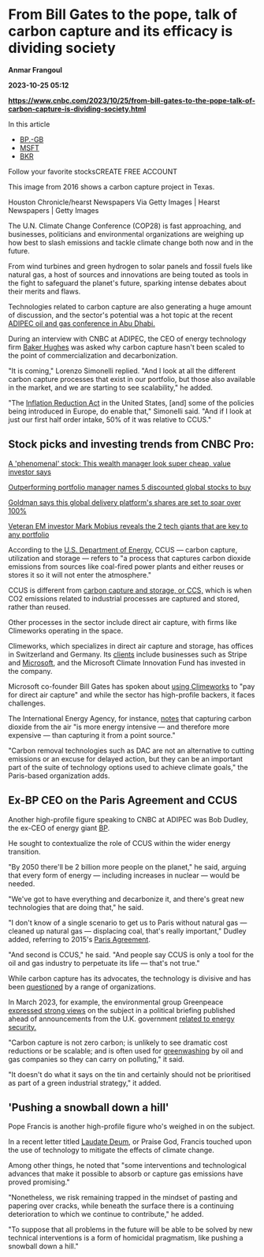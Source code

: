 # From Bill Gates to the pope, talk of carbon capture and its efficacy is dividing society
**Anmar Frangoul**

**2023-10-25 05:12**

**https://www.cnbc.com/2023/10/25/from-bill-gates-to-the-pope-talk-of-carbon-capture-is-dividing-society.html**

In this article

*   [BP.-GB](https://www.cnbc.com/quotes/BP.-GB)
*   [MSFT](https://www.cnbc.com/quotes/MSFT)
*   [BKR](https://www.cnbc.com/quotes/BKR)

Follow your favorite stocksCREATE FREE ACCOUNT

This image from 2016 shows a carbon capture project in Texas.

Houston Chronicle/hearst Newspapers Via Getty Images | Hearst Newspapers | Getty Images

The U.N. Climate Change Conference (COP28) is fast approaching, and businesses, politicians and environmental organizations are weighing up how best to slash emissions and tackle climate change both now and in the future.

From wind turbines and green hydrogen to solar panels and fossil fuels like natural gas, a host of sources and innovations are being touted as tools in the fight to safeguard the planet's future, sparking intense debates about their merits and flaws.

Technologies related to carbon capture are also generating a huge amount of discussion, and the sector's potential was a hot topic at the recent [ADIPEC oil and gas conference in Abu Dhabi.](https://www.cnbc.com/2023/10/02/climate-and-energy-big-oil-ceos-defend-themselves-against-criticism.html)

During an interview with CNBC at ADIPEC, the CEO of energy technology firm [Baker Hughes](https://www.cnbc.com/quotes/BKR/) was asked why carbon capture hasn't been scaled to the point of commercialization and decarbonization.

"It is coming," Lorenzo Simonelli replied. "And I look at all the different carbon capture processes that exist in our portfolio, but those also available in the market, and we are starting to see scalability," he added.

"The [Inflation Reduction Act](https://www.whitehouse.gov/wp-content/uploads/2022/12/Inflation-Reduction-Act-Guidebook.pdf) in the United States, \[and\] some of the policies being introduced in Europe, do enable that," Simonelli said. "And if I look at just our first half order intake, 50% of it was relative to CCUS."

Stock picks and investing trends from CNBC Pro:
-----------------------------------------------

[A 'phenomenal' stock: This wealth manager look super cheap, value investor says](https://www.cnbc.com/2023/10/03/value-investor-buy-this-wealth-management-stock-which-looks-cheap.html)

[Outperforming portfolio manager names 5 discounted global stocks to buy](https://www.cnbc.com/2023/10/03/portfolio-manager-names-5-discounted-global-stocks-to-buy.html)

[Goldman says this global delivery platform's shares are set to soar over 100%](https://www.cnbc.com/2023/10/03/global-delivery-platforms-shares-are-set-to-soar-over-100percent-says-goldman-sachs.html)

[Veteran EM investor Mark Mobius reveals the 2 tech giants that are key to any portfolio](https://www.cnbc.com/video/2023/09/30/mark-mobius-names-the-two-foundation-stocks-needed-for-any-emerging-market-portfolio.html#:~:text=PRO%20Video-,Mark%20Mobius%20names%20the%20two%20'foundation'%20stocks%20needed%20for%20any,portfolio%20investing%20in%20developing%20economies.)

According to the [U.S. Department of Energy](https://www.energy.gov/carbon-capture-utilization-storage#:~:text=Carbon%20capture%2C%20utilization%20and%20storage,will%20not%20enter%20the%20atmosphere.), CCUS — carbon capture, utilization and storage — refers to "a process that captures carbon dioxide emissions from sources like coal-fired power plants and either reuses or stores it so it will not enter the atmosphere."

CCUS is different from [carbon capture and storage, or CCS,](https://www.nationalgrid.com/stories/energy-explained/what-is-ccs-how-does-it-work) which is when CO2 emissions related to industrial processes are captured and stored, rather than reused.

Other processes in the sector include direct air capture, with firms like Climeworks operating in the space.

Climeworks, which specializes in direct air capture and storage, has offices in Switzerland and Germany. Its [clients](https://climeworks.com/customers) include businesses such as Stripe and [Microsoft](https://www.cnbc.com/quotes/MSFT/), and the Microsoft Climate Innovation Fund has invested in the company.

Microsoft co-founder Bill Gates has spoken about [using Climeworks](https://www.cnbc.com/2021/03/23/bill-gates-be-open-to-ideas-that-seem-wild-to-fight-climate-change.html) to "pay for direct air capture" and while the sector has high-profile backers, it faces challenges.

The International Energy Agency, for instance, [notes](https://www.iea.org/energy-system/carbon-capture-utilisation-and-storage/direct-air-capture) that capturing carbon dioxide from the air "is more energy intensive — and therefore more expensive — than capturing it from a point source."

"Carbon removal technologies such as DAC are not an alternative to cutting emissions or an excuse for delayed action, but they can be an important part of the suite of technology options used to achieve climate goals," the Paris-based organization adds.

Ex-BP CEO on the Paris Agreement and CCUS
-----------------------------------------

Another high-profile figure speaking to CNBC at ADIPEC was Bob Dudley, the ex-CEO of energy giant [BP](https://www.cnbc.com/quotes/BP.-GB/).

He sought to contextualize the role of CCUS within the wider energy transition.

"By 2050 there'll be 2 billion more people on the planet," he said, arguing that every form of energy — including increases in nuclear — would be needed.

"We've got to have everything and decarbonize it, and there's great new technologies that are doing that," he said.

"I don't know of a single scenario to get us to Paris without natural gas — cleaned up natural gas — displacing coal, that's really important," Dudley added, referring to 2015's [Paris Agreement](https://unfccc.int/process-and-meetings/the-paris-agreement).

"And second is CCUS," he said. "And people say CCUS is only a tool for the oil and gas industry to perpetuate its life — that's not true."

While carbon capture has its advocates, the technology is divisive and has been [questioned](https://www.cnbc.com/2021/07/20/climate-crisis-and-carbon-capture-why-some-are-worried-about-its-role.html) by a range of organizations.

In March 2023, for example, the environmental group Greenpeace [expressed strong views](https://www.greenpeace.org.uk/resources/green-day-briefing/) on the subject in a political briefing published ahead of announcements from the U.K. government [related to energy security.](https://www.gov.uk/government/news/shapps-sets-out-plans-to-drive-multi-billion-pound-investment-in-energy-revolution)

"Carbon capture is not zero carbon; is unlikely to see dramatic cost reductions or be scalable; and is often used for [greenwashing](https://www.cnbc.com/2022/01/25/activist-investors-greenwashing-backlash-change-is-coming-to-business.html) by oil and gas companies so they can carry on polluting," it said.

"It doesn't do what it says on the tin and certainly should not be prioritised as part of a green industrial strategy," it added.

'Pushing a snowball down a hill'
--------------------------------

Pope Francis is another high-profile figure who's weighed in on the subject.

In a recent letter titled [Laudate Deum](https://www.vatican.va/content/francesco/en/apost_exhortations/documents/20231004-laudate-deum.html), or Praise God, Francis touched upon the use of technology to mitigate the effects of climate change.

Among other things, he noted that "some interventions and technological advances that make it possible to absorb or capture gas emissions have proved promising."

"Nonetheless, we risk remaining trapped in the mindset of pasting and papering over cracks, while beneath the surface there is a continuing deterioration to which we continue to contribute," he added.

"To suppose that all problems in the future will be able to be solved by new technical interventions is a form of homicidal pragmatism, like pushing a snowball down a hill."